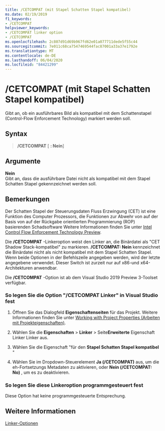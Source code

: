 ```yaml
---
title: /CETCOMPAT (mit Stapel Schatten Stapel kompatibel)
ms.date: 02/19/2019
f1_keywords:
- /CETCOMPAT
helpviewer_keywords:
- /CETCOMPAT linker option
- /CETCOMPAT
ms.openlocfilehash: 2c807d91d69b967fd62e01a077711dede5f55c44
ms.sourcegitcommit: 7e011c68ca7547469544fac87001a33a37e1792e
ms.translationtype: MT
ms.contentlocale: de-DE
ms.lasthandoff: 06/04/2020
ms.locfileid: "84421299"
---
```

# <a name="cetcompat-cet-shadow-stack-compatible"></a>/CETCOMPAT (mit Stapel Schatten Stapel kompatibel)

Gibt an, ob ein ausführbares Bild als kompatibel mit dem Schattenstapel (Control-Flow Enforcement Technology) markiert werden soll.

## <a name="syntax"></a>Syntax

> **/CETCOMPAT** \[ **: Nein**]

## <a name="arguments"></a>Argumente

**Nein**<br/>
Gibt an, dass die ausführbare Datei nicht als kompatibel mit dem Stapel Schatten Stapel gekennzeichnet werden soll.

## <a name="remarks"></a>Bemerkungen

Der Schatten Stapel der Steuerungsdaten Fluss Erzwingung (CET) ist eine Funktion des Computer Prozessors, die Funktionen zur Abwehr von auf der Basis von auf der Rückgabe orientierten Programmierung (ROP) basierenden Schadsoftware Weitere Informationen finden Sie unter [Intel Control Flow Enforcement Technology Preview](https://software.intel.com/sites/default/files/managed/4d/2a/control-flow-enforcement-technology-preview.pdf).

Die **/CETCOMPAT** -Linkeroption weist den Linker an, die Binärdatei als "CET Shadow Stack-kompatibel" zu markieren. **/CETCOMPAT: Nein** kennzeichnet die Binärdatei nicht als nicht kompatibel mit dem Stapel Schatten Stapel. Wenn beide Optionen in der Befehlszeile angegeben werden, wird der letzte angegebene verwendet. Dieser Switch ist zurzeit nur auf x86-und x64-Architekturen anwendbar.

Die **/CETCOMPAT** -Option ist ab dem Visual Studio 2019 Preview 3-Toolset verfügbar.

### <a name="to-set-the-cetcompat-linker-option-in-visual-studio"></a>So legen Sie die Option "/CETCOMPAT Linker" in Visual Studio fest

1. Öffnen Sie das Dialogfeld **Eigenschaftenseiten** für das Projekt. Weitere Informationen finden Sie unter [Working with Project Properties (Arbeiten mit Projekteigenschaften)](../working-with-project-properties.md).

1. Wählen Sie die **Eigenschaften**  >  **Linker**  >  Seite**Erweiterte** Eigenschaft Linker Linker aus.

1. Wählen Sie die Eigenschaft "für den **Stapel Schatten Stapel kompatibel** "

1. Wählen Sie im Dropdown-Steuerelement **Ja (/CETCOMPAT)** aus, um die eh-Fortsetzungs Metadaten zu aktivieren, oder **Nein (/CETCOMPAT: No)** , um es zu deaktivieren.


### <a name="to-set-this-linker-option-programmatically"></a>So legen Sie diese Linkeroption programmgesteuert fest

Diese Option hat keine programmgesteuerte Entsprechung.

## <a name="see-also"></a>Weitere Informationen

[Linker-Optionen](linker-options.md)
